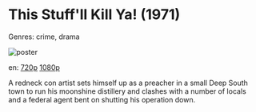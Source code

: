 # This Stuff'll Kill Ya! (1971)

Genres: crime, drama

![poster](http://image.tmdb.org/t/p/w500/p8jMMJkNdrQ4UoL4vdiozkPEwLv.jpg)

en:
  [720p](magnet:?xt=urn:btih:7E98B7FCB75E0695569A8FD1F0345AF3D3D1872E&tr=udp://glotorrents.pw:6969/announce&tr=udp://tracker.opentrackr.org:1337/announce&tr=udp://torrent.gresille.org:80/announce&tr=udp://tracker.openbittorrent.com:80&tr=udp://tracker.coppersurfer.tk:6969&tr=udp://tracker.leechers-paradise.org:6969&tr=udp://p4p.arenabg.ch:1337&tr=udp://tracker.internetwarriors.net:1337)
  [1080p](magnet:?xt=urn:btih:3C2A78686EA1EC9D0BC1BCEDAA2C2C73A8D4057C&tr=udp://glotorrents.pw:6969/announce&tr=udp://tracker.opentrackr.org:1337/announce&tr=udp://torrent.gresille.org:80/announce&tr=udp://tracker.openbittorrent.com:80&tr=udp://tracker.coppersurfer.tk:6969&tr=udp://tracker.leechers-paradise.org:6969&tr=udp://p4p.arenabg.ch:1337&tr=udp://tracker.internetwarriors.net:1337)
  


A redneck con artist sets himself up as a preacher in a small Deep South town to run his moonshine distillery and clashes with a number of locals and a federal agent bent on shutting his operation down.